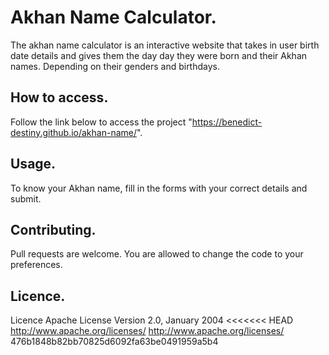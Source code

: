 # Akhan Name Calculator.
The akhan name calculator is an interactive website that takes in user birth date details and gives them the day day they were born and their Akhan names. Depending on their genders and birthdays.

## How to access.
Follow the link below to access the project "https://benedict-destiny.github.io/akhan-name/".

## Usage.
To know your Akhan name, fill in the forms with your correct details and submit.

## Contributing.
Pull requests are welcome. You are allowed to change the code to your preferences.

## Licence.
Licence
                             Apache License
                       Version 2.0, January 2004
<<<<<<< HEAD http://www.apache.org/licenses/
                    http://www.apache.org/licenses/
476b1848b82bb70825d6092fa63be0491959a5b4